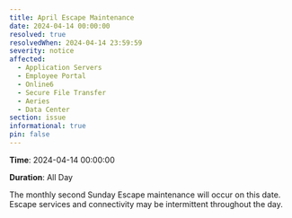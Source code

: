 ```yaml
---
title: April Escape Maintenance 
date: 2024-04-14 00:00:00
resolved: true
resolvedWhen: 2024-04-14 23:59:59
severity: notice
affected:
  - Application Servers
  - Employee Portal
  - Online6
  - Secure File Transfer
  - Aeries
  - Data Center
section: issue
informational: true
pin: false
---
```


**Time**: 2024-04-14 00:00:00

**Duration**: All Day

The monthly second Sunday Escape maintenance will occur on this date. Escape services and connectivity may be intermittent throughout the day.
